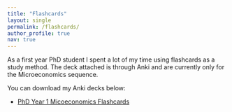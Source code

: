```yaml
---
title: "Flashcards"
layout: single
permalink: /flashcards/
author_profile: true
nav: true
---
```


As a first year PhD student I spent a lot of my time using flashcards as a study method. The deck attached is through Anki and are currently only for the Microeconomics sequence.

You can download my Anki decks below:

- [PhD Year 1 Micoeconomics Flashcards](/files/Microeconomics_anki_cards.apkg)